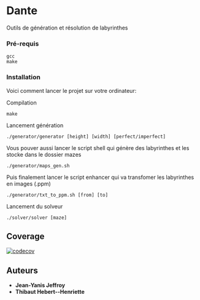 # Dante

Outils de génération et résolution de labyrinthes

### Pré-requis

```
gcc
make
```

### Installation

Voici comment lancer le projet sur votre ordinateur:

Compilation

```
make
```

Lancement génération

```
./generator/generator [height] [width] [perfect/imperfect]
```

Vous pouver aussi lancer le script shell qui génère des labyrinthes et les stocke dans le dossier mazes

```
./generator/maps_gen.sh
```

Puis finalement lancer le script enhancer qui va transfomer les labyrinthes en images (.ppm)

```
./generator/txt_to_ppm.sh [from] [to]
```

Lancement du solveur

```
./solver/solver [maze]
```

## Coverage

[![codecov](https://codecov.io/gh/neo-jgrec/dante/branch/main/graph/badge.svg?token=7RLP6BTPTS)](https://codecov.io/gh/neo-jgrec/dante)

## Auteurs

* **Jean-Yanis Jeffroy**
* **Thibaut Hebert--Henriette**

